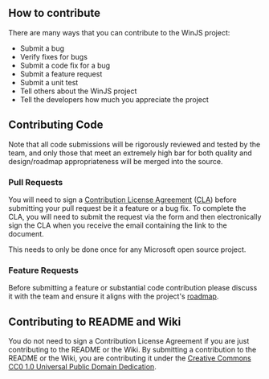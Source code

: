 ## How to contribute
There are many ways that you can contribute to the WinJS project:
* Submit a bug
* Verify fixes for bugs
* Submit a code fix for a bug
* Submit a feature request
* Submit a unit test
* Tell others about the WinJS project
* Tell the developers how much you appreciate the project

## Contributing Code
Note that all code submissions will be rigorously reviewed and tested by the team, and only those that meet an extremely high bar for both quality and design/roadmap appropriateness will be merged into the source.

### Pull Requests
You will need to sign a [Contribution License Agreement](https://cla.microsoft.com/) ([CLA](https://cla.microsoft.com/)) before submitting your pull request be it a feature or a bug fix. To complete the CLA, you will need to submit the request via the form and then electronically sign the CLA when you receive the email containing the link to the document.

This needs to only be done once for any Microsoft open source project.

### Feature Requests
Before submitting a feature or substantial code contribution please discuss it with the team and ensure it aligns with the project's [roadmap](https://github.com/winjs/winjs/wiki/Roadmap).

## Contributing to README and Wiki
You do not need to sign a Contribution License Agreement if you are just contributing to the README or the Wiki. By submitting a contribution to the README or the Wiki, you are contributing it under the [Creative Commons CC0 1.0 Universal Public Domain Dedication](http://creativecommons.org/publicdomain/zero/1.0/).
